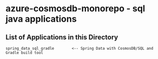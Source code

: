 # azure-cosmosdb-monorepo - sql java applications

## List of Applications in this Directory

```
spring_data_sql_gradle        <-- Spring Data with CosmosDB/SQL and Gradle build tool
```